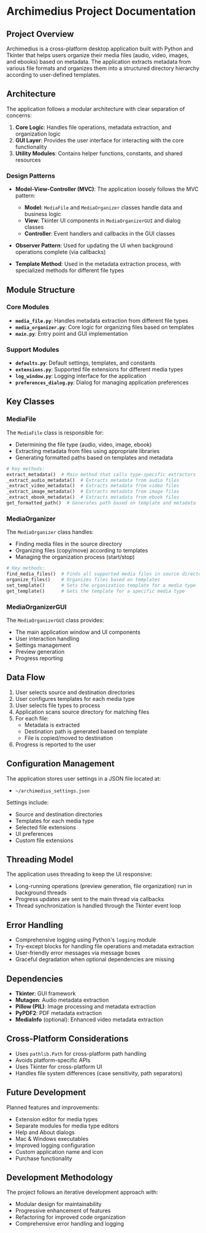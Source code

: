 # Archimedius Project Documentation

## Project Overview

Archimedius is a cross-platform desktop application built with Python and Tkinter that helps users organize their media files (audio, video, images, and ebooks) based on metadata. The application extracts metadata from various file formats and organizes them into a structured directory hierarchy according to user-defined templates.

## Architecture

The application follows a modular architecture with clear separation of concerns:

1. **Core Logic**: Handles file operations, metadata extraction, and organization logic
2. **GUI Layer**: Provides the user interface for interacting with the core functionality
3. **Utility Modules**: Contains helper functions, constants, and shared resources

### Design Patterns

- **Model-View-Controller (MVC)**: The application loosely follows the MVC pattern:

  - **Model**: `MediaFile` and `MediaOrganizer` classes handle data and business logic
  - **View**: Tkinter UI components in `MediaOrganizerGUI` and dialog classes
  - **Controller**: Event handlers and callbacks in the GUI classes

- **Observer Pattern**: Used for updating the UI when background operations complete (via callbacks)

- **Template Method**: Used in the metadata extraction process, with specialized methods for different file types

## Module Structure

### Core Modules

- **`media_file.py`**: Handles metadata extraction from different file types
- **`media_organizer.py`**: Core logic for organizing files based on templates
- **`main.py`**: Entry point and GUI implementation

### Support Modules

- **`defaults.py`**: Default settings, templates, and constants
- **`extensions.py`**: Supported file extensions for different media types
- **`log_window.py`**: Logging interface for the application
- **`preferences_dialog.py`**: Dialog for managing application preferences

## Key Classes

### MediaFile

The `MediaFile` class is responsible for:

- Determining the file type (audio, video, image, ebook)
- Extracting metadata from files using appropriate libraries
- Generating formatted paths based on templates and metadata

```python
# Key methods:
extract_metadata()  # Main method that calls type-specific extractors
_extract_audio_metadata()  # Extracts metadata from audio files
_extract_video_metadata()  # Extracts metadata from video files
_extract_image_metadata()  # Extracts metadata from image files
_extract_ebook_metadata()  # Extracts metadata from ebook files
get_formatted_path()  # Generates path based on template and metadata
```

### MediaOrganizer

The `MediaOrganizer` class handles:

- Finding media files in the source directory
- Organizing files (copy/move) according to templates
- Managing the organization process (start/stop)

```python
# Key methods:
find_media_files()  # Finds all supported media files in source directory
organize_files()    # Organizes files based on templates
set_template()      # Sets the organization template for a media type
get_template()      # Gets the template for a specific media type
```

### MediaOrganizerGUI

The `MediaOrganizerGUI` class provides:

- The main application window and UI components
- User interaction handling
- Settings management
- Preview generation
- Progress reporting

## Data Flow

1. User selects source and destination directories
2. User configures templates for each media type
3. User selects file types to process
4. Application scans source directory for matching files
5. For each file:
   - Metadata is extracted
   - Destination path is generated based on template
   - File is copied/moved to destination
6. Progress is reported to the user

## Configuration Management

The application stores user settings in a JSON file located at:

- `~/archimedius_settings.json`

Settings include:

- Source and destination directories
- Templates for each media type
- Selected file extensions
- UI preferences
- Custom file extensions

## Threading Model

The application uses threading to keep the UI responsive:

- Long-running operations (preview generation, file organization) run in background threads
- Progress updates are sent to the main thread via callbacks
- Thread synchronization is handled through the Tkinter event loop

## Error Handling

- Comprehensive logging using Python's `logging` module
- Try-except blocks for handling file operations and metadata extraction
- User-friendly error messages via message boxes
- Graceful degradation when optional dependencies are missing

## Dependencies

- **Tkinter**: GUI framework
- **Mutagen**: Audio metadata extraction
- **Pillow (PIL)**: Image processing and metadata extraction
- **PyPDF2**: PDF metadata extraction
- **MediaInfo** (optional): Enhanced video metadata extraction

## Cross-Platform Considerations

- Uses `pathlib.Path` for cross-platform path handling
- Avoids platform-specific APIs
- Uses Tkinter for cross-platform UI
- Handles file system differences (case sensitivity, path separators)

## Future Development

Planned features and improvements:

- Extension editor for media types
- Separate modules for media type editors
- Help and About dialogs
- Mac & Windows executables
- Improved logging configuration
- Custom application name and icon
- Purchase functionality

## Development Methodology

The project follows an iterative development approach with:

- Modular design for maintainability
- Progressive enhancement of features
- Refactoring for improved code organization
- Comprehensive error handling and logging
